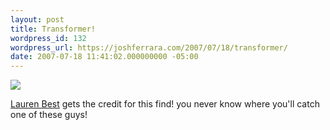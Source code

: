 ```yaml
---
layout: post
title: Transformer!
wordpress_id: 132
wordpress_url: https://joshferrara.com/2007/07/18/transformer/
date: 2007-07-18 11:41:02.000000000 -05:00
---
```

<!--Mime Type of File is image/jpeg -->

<a href="https://joshferrara.com/wp-photos/20070718-124102-1.jpg"><img src="https://joshferrara.com/wp-photos/thumb.20070718-124102-1.jpg" /></a>

<a href="http://www.completelycaptivated.com/">Lauren Best</a> gets the credit for this find! you never know where you'll catch one of these guys!

